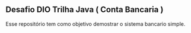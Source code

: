 ## Desafio DIO Trilha Java ( Conta Bancaria )

Esse repositório tem como objetivo demostrar o sistema bancario simple. 
